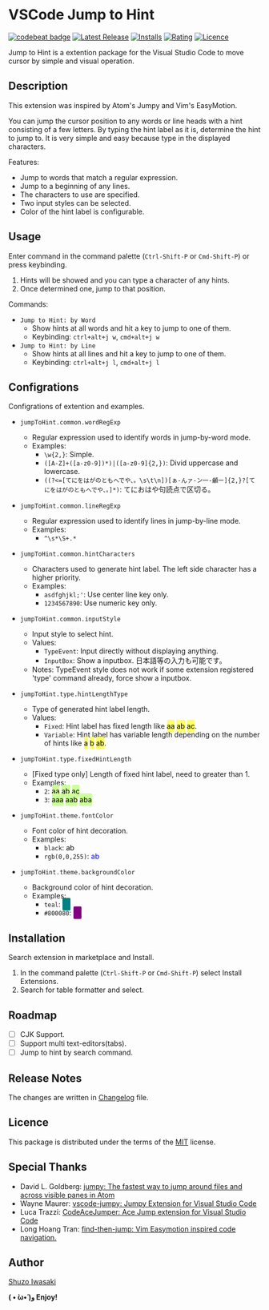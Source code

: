 # VSCode Jump to Hint

[![codebeat badge](https://codebeat.co/badges/244b32bb-5c46-4e45-bbcd-fd59475c0df7)](https://codebeat.co/a/shuzo-iwasaki/projects/github-com-shugh-vscode-jump-to-hint-master) [![Latest Release](https://vsmarketplacebadge.apphb.com/version-short/shuworks.vscode-jump-to-hint.svg)](https://marketplace.visualstudio.com/items?itemName=shuworks.vscode-jump-to-hint) [![Installs](https://vsmarketplacebadge.apphb.com/installs/shuworks.vscode-jump-to-hint.svg)](https://marketplace.visualstudio.com/items?itemName=shuworks.vscode-jump-to-hint) [![Rating](https://vsmarketplacebadge.apphb.com/rating-short/shuworks.vscode-jump-to-hint.svg)](https://marketplace.visualstudio.com/items?itemName=shuworks.vscode-jump-to-hint#review-details) [![Licence](https://img.shields.io/badge/License-MIT-blue.svg)](https://github.com/shuGH/vscode-jump-to-hint/blob/master/LICENSE.md)

Jump to Hint is a extention package for the Visual Studio Code to move cursor by simple and visual operation.

<!-- ![demo](https://raw.githubusercontent.com/shuGH/vscode-jump-to-hint/master/res/demo.gif) -->

## Description

This extension was inspired by Atom's Jumpy and Vim's EasyMotion.

You can jump the cursor position to any words or line heads with a hint consisting of a few letters.
By typing the hint label as it is, determine the hint to jump to.
It is very simple and easy because type in the displayed characters.

Features:

* Jump to words that match a regular expression.
* Jump to a beginning of any lines.
* The characters to use are specified.
* Two input styles can be selected.
* Color of the hint label is configurable.

## Usage

Enter command in the command palette (`Ctrl-Shift-P` or `Cmd-Shift-P`) or press keybinding.

1. Hints will be showed and you can type a character of any hints.
2. Once determined one, jump to that position.

Commands:

* `Jump to Hint: by Word`
	* Show hints at all words and hit a key to jump to one of them.
    * Keybinding: `ctrl+alt+j w`, `cmd+alt+j w`
* `Jump to Hint: by Line`
	* Show hints at all lines and hit a key to jump to one of them.
    * Keybinding: `ctrl+alt+j l`, `cmd+alt+j l`

## Configrations

Configrations of extention and examples.

* `jumpToHint.common.wordRegExp`
    * Regular expression used to identify words in jump-by-word mode.
    * Examples:
        * `\w{2,}`: Simple.
        * `([A-Z]+([a-z0-9])*)|([a-z0-9]{2,})`: Divid uppercase and lowercase.
        * `((?<=[てにをはがのともへでや、。\s\t\n])[ぁ-んァ-ン一-龥ー]{2,}?[てにをはがのともへでや、。]*)`: てにおはや句読点で区切る。

* `jumpToHint.common.lineRegExp`
    * Regular expression used to identify lines in jump-by-line mode.
    * Examples:
        * `^\s*\S+.*`

* `jumpToHint.common.hintCharacters`
    * Characters used to generate hint label. The left side character has a higher priority.
    * Examples:
        * `asdfghjkl;'`: Use center line key only.
        * `1234567890`: Use numeric key only.

* `jumpToHint.common.inputStyle`
    * Input style to select hint.
    * Values:
        * `TypeEvent`: Input directly without displaying anything.
        * `InputBox`: Show a inputbox. 日本語等の入力も可能です。
    * Notes: TypeEvent style does not work if some extension registered 'type' command already, force show a inputbox.

* `jumpToHint.type.hintLengthType`
    * Type of generated hint label length.
    * Values:
        * `Fixed`: Hint label has fixed length like <text style="background-color:#FFFF66; color:black; fontWeight:normal; border-radius:2px; border: none; padding:4px 0px;">aa</text> <text style="background-color:#FFFF66; color:black; fontWeight:normal; border-radius:2px; border: none; padding:4px 0px;">ab</text> <text style="background-color:#FFFF66; color:black; fontWeight:normal; border-radius:2px; border: none; padding:4px 0px;">ac</text>.
        * `Variable`: Hint label has variable length depending on the number of hints like <text style="background-color:#FFFF66; color:black; fontWeight:normal; border-radius:2px; border: none; padding:4px 0px;">a</text> <text style="background-color:#FFFF66; color:black; fontWeight:normal; border-radius:2px; border: none; padding:4px 0px;">b</text> <text style="background-color:#FFFF66; color:black; fontWeight:normal; border-radius:2px; border: none; padding:4px 0px;">ab</text>.

* `jumpToHint.type.fixedHintLength`
    * [Fixed type only] Length of fixed hint label, need to greater than 1.
    * Examples:
        * `2`: <text style="background-color:#CCFF99; color:black; fontWeight:normal; border-radius:2px; border: none; padding:4px 0px;">aa</text> <text style="background-color:#CCFF99; color:black; fontWeight:normal; border-radius:2px; border: none; padding:4px 0px;">ab</text> <text style="background-color:#CCFF99; color:black; fontWeight:normal; border-radius:2px; border: none; padding:4px 0px;">ac</text>
        * `3`: <text style="background-color:#CCFF99; color:black; fontWeight:normal; border-radius:2px; border: none; padding:4px 0px;">aaa</text> <text style="background-color:#CCFF99; color:black; fontWeight:normal; border-radius:2px; border: none; padding:4px 0px;">aab</text> <text style="background-color:#CCFF99; color:black; fontWeight:normal; border-radius:2px; border: none; padding:4px 0px;">aba</text>

* `jumpToHint.theme.fontColor`
    * Font color of hint decoration.
    * Examples:
        * `black`: <text style="background-color:white; color:black; fontWeight:normal; border-radius:2px; border: none; padding:4px 0px;">ab</text>
        * `rgb(0,0,255)`: <text style="background-color:white; color:rgb(0,0,255); fontWeight:normal; border-radius:2px; border: none; padding:4px 0px;">ab</text>

* `jumpToHint.theme.backgroundColor`
    * Background color of hint decoration.
    * Examples:
        * `teal`: <text style="background-color:teal; color:teal; fontWeight:normal; border-radius:2px; border: none; padding:4px 0px;">ab</text>
        * `#800080`: <text style="background-color:#800080; color:#800080; fontWeight:normal; border-radius:2px; border: none; padding:4px 0px;">ab</text>

## Installation

Search extension in marketplace and Install.

1. In the command palette (`Ctrl-Shift-P` or `Cmd-Shift-P`) select Install Extensions.
2. Search for table formatter and select.

## Roadmap

* [ ] CJK Support.
* [ ] Support multi text-editors(tabs).
* [ ] Jump to hint by search command.

## Release Notes

The changes are written in [Changelog](https://github.com/shuGH/vscode-jump-to-hint/blob/master/CHANGELOG.md) file.

## Licence

This package is distributed under the terms of the [MIT](https://github.com/shuGH/vscode-jump-to-hint/blob/master/LICENSE.md) license.

## Special Thanks

* David L. Goldberg: [jumpy: The fastest way to jump around files and across visible panes in Atom](https://github.com/DavidLGoldberg/jumpy)
* Wayne Maurer: [vscode\-jumpy: Jumpy Extension for Visual Studio Code](https://github.com/wmaurer/vscode-jumpy)
* Luca Trazzi: [CodeAceJumper: Ace Jump extension for Visual Studio Code](https://github.com/lucax88x/CodeAceJumper)
* Long Hoang Tran: [find\-then\-jump: Vim Easymotion inspired code navigation\.](https://github.com/tranhl/find-then-jump)

## Author

[Shuzo Iwasaki](https://github.com/shuGH)

**( • ̀ω•́ )و Enjoy!**
